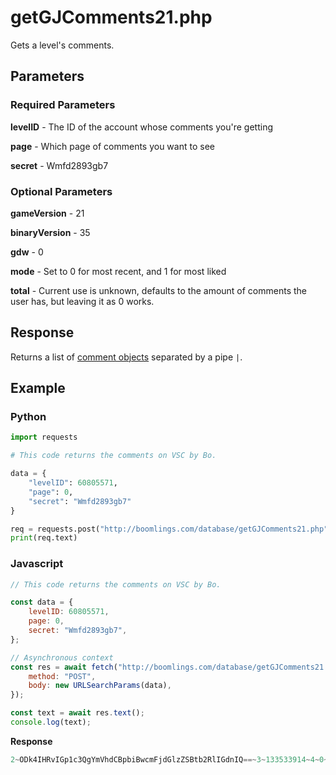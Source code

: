 # getGJComments21.php

Gets a level's comments.

## Parameters

### Required Parameters

**levelID** - The ID of the account whose comments you're getting

**page** - Which page of comments you want to see

**secret** - Wmfd2893gb7

### Optional Parameters

**gameVersion** - 21

**binaryVersion** - 35

**gdw** - 0

**mode** - Set to 0 for most recent, and 1 for most liked

**total** - Current use is unknown, defaults to the amount of comments the user has, but leaving it as 0 works.

## Response

Returns a list of [comment objects](/resources/server/comment.md) separated by a pipe `|`.

## Example

<!-- tabs:start -->

### **Python**

```py
import requests

# This code returns the comments on VSC by Bo.

data = {
    "levelID": 60805571,
    "page": 0,
    "secret": "Wmfd2893gb7"
}

req = requests.post("http://boomlings.com/database/getGJComments21.php", data=data)
print(req.text)
```

### **Javascript**

```js
// This code returns the comments on VSC by Bo.

const data = {
    levelID: 60805571,
    page: 0,
    secret: "Wmfd2893gb7",
};

// Asynchronous context
const res = await fetch("http://boomlings.com/database/getGJComments21.php", {
    method: "POST",
    body: new URLSearchParams(data),
});

const text = await res.text();
console.log(text);
```

**Response**
```py
2~ODk4IHRvIGp1c3QgYmVhdCBpbiBwcmFjdGlzZSBtb2RlIGdnIQ==~3~133533914~4~0~7~0~10~0~9~2 minutes~6~31468976:1~depolo~9~41~10~25~11~10~14~1~15~0~16~13735168|2~bm8gY2xpcGVy~3~128127333~4~0~7~0~10~3~9~7 minutes~6~31468705:1~ghjking~9~35~10~15~11~5~14~3~15~2~16~13391416|2~d29yc3QgbGV2ZWwgaW4gdGhlIGdhbWU=~3~19792712~4~0~7~0~10~0~9~11 minutes~6~31468489:1~neondash223~9~44~10~3~11~15~14~1~15~0~16~7609353|2~SGFja2Vy~3~114829268~4~2~7~0~10~0~9~7 hours~6~31448450:1~ThomyTamato~9~35~10~16~11~12~14~4~15~0~16~13280260|2~Z2cgMSBhdHQgKEkgaGFja2VkIGFzIGEgam9rZSk=~3~57842991~4~-4~7~1~10~100~9~8 hours~6~31445587:1~redhotgamerrhg~9~11~10~11~11~5~14~0~15~0~16~8031689|2~aSBjYW50IA==~3~120037785~4~0~7~0~10~10~9~9 hours~6~31441402:1~spot1fy~9~17~10~40~11~41~14~6~15~0~16~11870350|2~cmlwIG1vYmlsZQ==~3~93559688~4~1~7~0~10~0~9~10 hours~6~31437014:1~RandomNameGMD~9~30~10~1~11~12~14~0~15~2~16~10079340|2~Z2cgRVogMiBhdHRlbXB0cyBvbiBtb2JpbGUgWEQ=~3~93957318~4~-4~7~1~10~100~9~10 hours~6~31435874:1~MixtureGD2~9~36~10~40~11~40~14~2~15~2~16~13427406|2~diBCbyB1c2VkIG5vc3Bpa2Ugc28gdGVjaG5pY2FsbHkgbm8=~3~119607081~4~-4~7~1~10~0~9~12 hours~6~31427765:1~DailyChatMoment~9~1~10~12~11~12~14~4~15~2~16~13696752|2~SSBhbSBCbyBJIHBhc3NlZCBpdCB3aXRoIG5vY2xpcCA6RA==~3~130487134~4~-5~7~1~10~100~9~13 hours~6~31421248:1~FernanDash488~9~22~10~9~11~11~14~1~15~0~16~13526460#5705:0:10
```

<!-- tabs:end -->